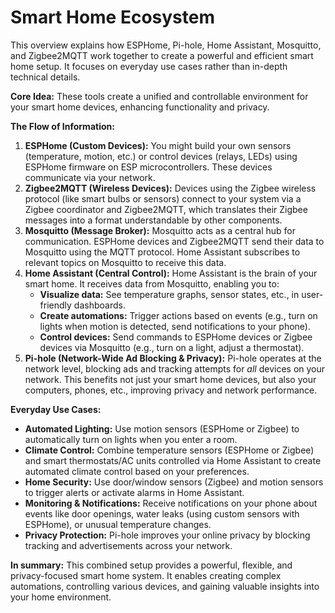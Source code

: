 # Smart Home Ecosystem

<!--description-start-->
This overview explains how ESPHome, Pi-hole, Home Assistant, Mosquitto, and Zigbee2MQTT work together to create a powerful and efficient smart home setup. It focuses on everyday use cases rather than in-depth technical details.

**Core Idea:** These tools create a unified and controllable environment for your smart home devices, enhancing functionality and privacy.

<!--description-end-->

**The Flow of Information:**

<!--service-set-start-->

1.  **ESPHome (Custom Devices):** You might build your own sensors (temperature, motion, etc.) or control devices (relays, LEDs) using ESPHome firmware on ESP microcontrollers. These devices communicate via your network.
2.  **Zigbee2MQTT (Wireless Devices):** Devices using the Zigbee wireless protocol (like smart bulbs or sensors) connect to your system via a Zigbee coordinator and Zigbee2MQTT, which translates their Zigbee messages into a format understandable by other components.
3.  **Mosquitto (Message Broker):** Mosquitto acts as a central hub for communication. ESPHome devices and Zigbee2MQTT send their data to Mosquitto using the MQTT protocol. Home Assistant subscribes to relevant topics on Mosquitto to receive this data.
4.  **Home Assistant (Central Control):** Home Assistant is the brain of your smart home. It receives data from Mosquitto, enabling you to:
    *   **Visualize data:** See temperature graphs, sensor states, etc., in user-friendly dashboards.
    *   **Create automations:** Trigger actions based on events (e.g., turn on lights when motion is detected, send notifications to your phone).
    *   **Control devices:** Send commands to ESPHome devices or Zigbee devices via Mosquitto (e.g., turn on a light, adjust a thermostat).
5.  **Pi-hole (Network-Wide Ad Blocking & Privacy):** Pi-hole operates at the network level, blocking ads and tracking attempts for *all* devices on your network. This benefits not just your smart home devices, but also your computers, phones, etc., improving privacy and network performance.


<!--service-set-end-->

**Everyday Use Cases:**

<!--usage-start-->

*   **Automated Lighting:** Use motion sensors (ESPHome or Zigbee) to automatically turn on lights when you enter a room.
*   **Climate Control:** Combine temperature sensors (ESPHome or Zigbee) and smart thermostats/AC units controlled via Home Assistant to create automated climate control based on your preferences.
*   **Home Security:** Use door/window sensors (Zigbee) and motion sensors to trigger alerts or activate alarms in Home Assistant.
*   **Monitoring & Notifications:** Receive notifications on your phone about events like door openings, water leaks (using custom sensors with ESPHome), or unusual temperature changes.
*   **Privacy Protection:** Pi-hole improves your online privacy by blocking tracking and advertisements across your network.

**In summary:** This combined setup provides a powerful, flexible, and privacy-focused smart home system. It enables creating complex automations, controlling various devices, and gaining valuable insights into your home environment.

<!--usage-end-->
